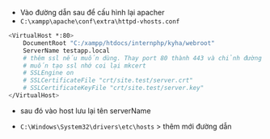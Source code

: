 -   Vào đường dẫn sau để cấu hình lại apacher
-   `C:\xampp\apache\conf\extra\httpd-vhosts.conf`

```sh
<VirtualHost *:80>
    DocumentRoot "C:/xampp/htdocs/internphp/kyha/webroot"
    ServerName testapp.local
    # thêm ssl nếu muốn dùng. Thay port 80 thành 443 và chỉnh đường đẫn vào thư mục chứ file conf ssl
    # muốn tạo ssl nhớ coi lại mkcert
    # SSLEngine on
    # SSLCertificateFile "crt/site.test/server.crt"
    # SSLCertificateKeyFile "crt/site.test/server.key"
</VirtualHost>

```

-   sau đó vào host lưu lại tên serverName

-   `C:\Windows\System32\drivers\etc\hosts` > thêm mới đường dẫn

